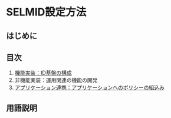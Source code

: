 # SELMID設定方法
## はじめに
## 目次
1. [機能実装：ID基盤の構成](./aadb2c_config.md)
2. 非機能実装：運用関連の機能の開発
3. [アプリケーション連携：アプリケーションへのポリシーの組込み](./app_integration.md)

## 用語説明
